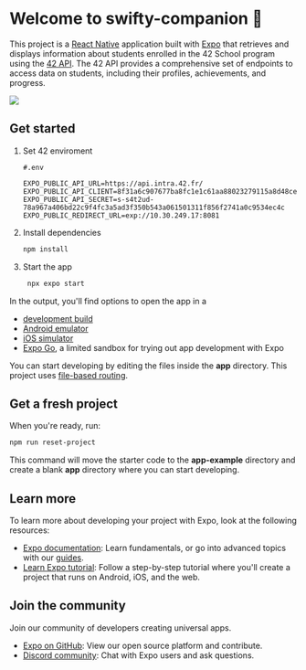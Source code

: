 # Welcome to swifty-companion 👋

This project is a [React Native](https://reactnative.dev/) application built with [Expo](https://expo.dev) that retrieves and displays information about students enrolled in the 42 School program using the [42 API](https://api.intra.42.fr/apidoc). The 42 API provides a comprehensive set of endpoints to access data on students, including their profiles, achievements, and progress.

![](https://github.com/zjamali/swifty-companion/blob/master/record/Simulator%20Screen%20Recording%20-%20iPhone%2015.gif)

## Get started

1. Set 42 enviroment

   ```.env
   #.env

   EXPO_PUBLIC_API_URL=https://api.intra.42.fr/
   EXPO_PUBLIC_API_CLIENT=8f31a6c907677ba8fc1e1c61aa88023279115a8d48cee399ecb968e5bca7e98f
   EXPO_PUBLIC_API_SECRET=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
   EXPO_PUBLIC_REDIRECT_URL=exp://10.30.249.17:8081
   ```

2. Install dependencies

   ```bash
   npm install
   ```

3. Start the app

   ```bash
    npx expo start
   ```

In the output, you'll find options to open the app in a

- [development build](https://docs.expo.dev/develop/development-builds/introduction/)
- [Android emulator](https://docs.expo.dev/workflow/android-studio-emulator/)
- [iOS simulator](https://docs.expo.dev/workflow/ios-simulator/)
- [Expo Go](https://expo.dev/go), a limited sandbox for trying out app development with Expo

You can start developing by editing the files inside the **app** directory. This project uses [file-based routing](https://docs.expo.dev/router/introduction).

## Get a fresh project

When you're ready, run:

```bash
npm run reset-project
```

This command will move the starter code to the **app-example** directory and create a blank **app** directory where you can start developing.

## Learn more

To learn more about developing your project with Expo, look at the following resources:

- [Expo documentation](https://docs.expo.dev/): Learn fundamentals, or go into advanced topics with our [guides](https://docs.expo.dev/guides).
- [Learn Expo tutorial](https://docs.expo.dev/tutorial/introduction/): Follow a step-by-step tutorial where you'll create a project that runs on Android, iOS, and the web.

## Join the community

Join our community of developers creating universal apps.

- [Expo on GitHub](https://github.com/expo/expo): View our open source platform and contribute.
- [Discord community](https://chat.expo.dev): Chat with Expo users and ask questions.
